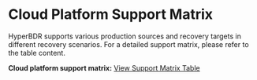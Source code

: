 # Cloud Platform Support Matrix

HyperBDR supports various production sources and recovery targets in different recovery scenarios. For a detailed support matrix, please refer to the table content.

**Cloud platform support matrix:** [View Support Matrix Table](https://oneprocloud.feishu.cn/sheets/VRqksSPEPhRTPStp3kVcItXNnyh)
